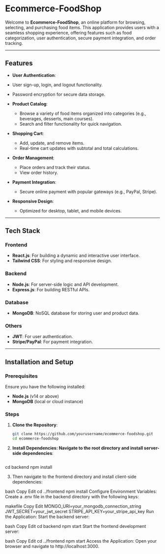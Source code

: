 # Ecommerce-FoodShop

Welcome to **Ecommerce-FoodShop**, an online platform for browsing, selecting, and purchasing food items. This application provides users with a seamless shopping experience, offering features such as food categorization, user authentication, secure payment integration, and order tracking.
 
---

## Features

 - **User Authentication**: 
  - User sign-up, login, and logout functionality.
  - Password encryption for secure data storage.

- **Product Catalog**:
  - Browse a variety of food items organized into categories (e.g., beverages, desserts, main courses).
  - Search and filter functionality for quick navigation.

- **Shopping Cart**:
  - Add, update, and remove items.
  - Real-time cart updates with subtotal and total calculations.

- **Order Management**:
  - Place orders and track their status.
  - View order history.

- **Payment Integration**:
  - Secure online payment with popular gateways (e.g., PayPal, Stripe).

- **Responsive Design**:
  - Optimized for desktop, tablet, and mobile devices.

---

## Tech Stack

### Frontend
- **React.js**: For building a dynamic and interactive user interface.
- **Tailwind CSS**: For styling and responsive design.

### Backend
- **Node.js**: For server-side logic and API development.
- **Express.js**: For building RESTful APIs.

### Database
- **MongoDB**: NoSQL database for storing user and product data.

### Others
- **JWT**: For user authentication.
- **Stripe/PayPal**: For payment integration.

---

## Installation and Setup

### Prerequisites
Ensure you have the following installed:
- **Node.js** (v14 or above)
- **MongoDB** (local or cloud instance)

### Steps

1. **Clone the Repository**:
   ```bash
   git clone https://github.com/yourusername/ecommerce-foodshop.git
   cd ecommerce-foodshop
2. **Install Dependencies: Navigate to the root directory and install server-side dependencies**:

   ```bash
cd backend
npm install

3. Then navigate to the frontend directory and install client-side dependencies:

bash
Copy
Edit
cd ../frontend
npm install
Configure Environment Variables: Create a .env file in the backend directory with the following keys:

makefile
Copy
Edit
MONGO_URI=your_mongodb_connection_string
JWT_SECRET=your_jwt_secret
STRIPE_API_KEY=your_stripe_api_key
Run the Application: Start the backend server:

bash
Copy
Edit
cd backend
npm start
Start the frontend development server:

bash
Copy
Edit
cd ../frontend
npm start
Access the Application: Open your browser and navigate to http://localhost:3000.


